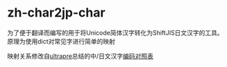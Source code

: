 # zh-char2jp-char
为了便于翻译而编写的用于将Unicode简体汉字转化为ShiftJIS日文汉字的工具。原理为使用dict对常见字进行简单的映射

映射关系修改自<a href="">ultrapre</a>总结的中/日文汉字<a href="https://github.com/ultrapre/GBK_SJIS/blob/master/gbksjisTBL/%E6%9C%80%E7%BB%88%E7%89%88/%E6%9C%80%E7%BB%88%E7%89%88%E8%87%AA%E8%BD%AC%E6%8D%A2%E6%80%BB%E8%A1%A8(%E5%8D%95%E5%AD%97%E5%B7%AE%E5%BC%82).tbl">编码对照表</a>
